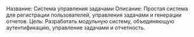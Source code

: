 Название: Система управления задачами
Описание: Простая система для регистрации пользователей, управления задачами и генерации отчетов.
Цель: Разработать модульную систему, объединяющую аутентификацию, управление задачами и отчетность.
